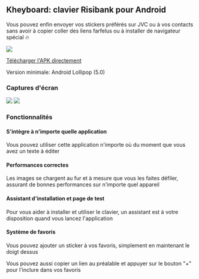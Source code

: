 ## Kheyboard: clavier Risibank pour Android

Vous pouvez enfin envoyer vos stickers préférés sur JVC ou à vos contacts sans avoir à copier coller des liens farfelus ou à installer de navigateur spécial 🔥

[![](https://i.imgur.com/9nKVtxf.png)](https://play.google.com/store/apps/details?id=fr.rhaz.kheyboard)

[Télécharger l'APK directement](https://github.com/RHazDev/Kheyboard/raw/master/apk/kheyboard-2.0.1.apk)

Version minimale: Android Lollipop (5.0)

### Captures d'écran
[![](https://i.imgur.com/nVcpNWy.png)](https://i.imgur.com/nVcpNWy.png)
[![](https://i.imgur.com/xCUzSst.png)](https://i.imgur.com/xCUzSst.png)

### Fonctionnalités

#### S'intègre à n'importe quelle application
Vous pouvez utiliser cette application n'importe où du moment que vous avez un texte à éditer

#### Performances correctes
Les images se chargent au fur et à mesure que vous les faites défiler, assurant de bonnes performances sur n'importe quel appareil

#### Assistant d'installation et page de test
Pour vous aider à installer et utiliser le clavier, un assistant est à votre disposition quand vous lancez l'application

#### Système de favoris
Vous pouvez ajouter un sticker à vos favoris, simplement en maintenant le doigt dessus

Vous pouvez aussi copier un lien au préalable et appuyer sur le bouton "+" pour l'inclure dans vos favoris
